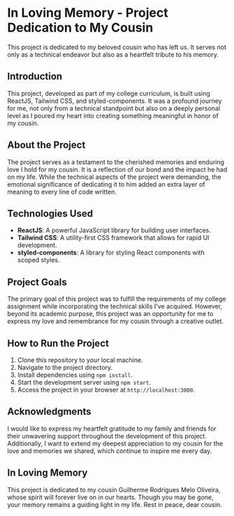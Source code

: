 # In Loving Memory - Project Dedication to My Cousin

This project is dedicated to my beloved cousin who has left us. It serves not only as a technical endeavor but also as a heartfelt tribute to his memory.

## Introduction

This project, developed as part of my college curriculum, is built using ReactJS, Tailwind CSS, and styled-components. It was a profound journey for me, not only from a technical standpoint but also on a deeply personal level as I poured my heart into creating something meaningful in honor of my cousin.

## About the Project

The project serves as a testament to the cherished memories and enduring love I hold for my cousin. It is a reflection of our bond and the impact he had on my life. While the technical aspects of the project were demanding, the emotional significance of dedicating it to him added an extra layer of meaning to every line of code written.

## Technologies Used

- **ReactJS**: A powerful JavaScript library for building user interfaces.
- **Tailwind CSS**: A utility-first CSS framework that allows for rapid UI development.
- **styled-components**: A library for styling React components with scoped styles.

## Project Goals

The primary goal of this project was to fulfill the requirements of my college assignment while incorporating the technical skills I've acquired. However, beyond its academic purpose, this project was an opportunity for me to express my love and remembrance for my cousin through a creative outlet.

## How to Run the Project

1. Clone this repository to your local machine.
2. Navigate to the project directory.
3. Install dependencies using `npm install`.
4. Start the development server using `npm start`.
5. Access the project in your browser at `http://localhost:3000`.

## Acknowledgments

I would like to express my heartfelt gratitude to my family and friends for their unwavering support throughout the development of this project. Additionally, I want to extend my deepest appreciation to my cousin for the love and memories we shared, which continue to inspire me every day.

## In Loving Memory

This project is dedicated to my cousin Guilherme Rodrigues Melo Oliveira, whose spirit will forever live on in our hearts. Though you may be gone, your memory remains a guiding light in my life. Rest in peace, dear cousin.

